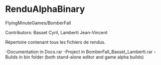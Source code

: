 RenduAlphaBinary
================

FlyingMinuteGames/BomberFall

Contributors: Basset Cyril, Lamberti Jean-Vincent

Répertoire contenant tous les fichiers de rendus.

-Documentation in Docs.rar
-Project in BomberFall_Basset_Lamberti.rar
-Builds in bin folder (both stand-alone editor and game alpha builds)
